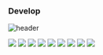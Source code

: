 ### Develop
![header](https://capsule-render.vercel.app/api?type=rounded&color=gradient&text=%20ming9z%20&height=300&fontSize=100&textBg=true)

<img src="https://img.shields.io/badge/Python-3766AB?style=flat-square&logo=Python&logoColor=white"/></a>
<img src="https://img.shields.io/badge/Mysql-3720AB?style=flat-square&logo=Python&logoColor=white"/></a> 
<img src="https://img.shields.io/badge/C-4555AB?style=flat-square&logo=Python&logoColor=white"/></a> 
<img src="https://img.shields.io/badge/HTML-1212AB?style=flat-square&logo=Python&logoColor=white"/></a> 
<img src="https://img.shields.io/badge/Javascript-3421AB?style=flat-square&logo=Python&logoColor=white"/></a> 
<img src="https://img.shields.io/badge/PHP-1233DF?style=flat-square&logo=Python&logoColor=white"/></a>
<img src="https://img.shields.io/badge/Unix-4124CC?style=flat-square&logo=Python&logoColor=white"/></a>
<img src="https://img.shields.io/badge/Java-1234AB?style=flat-square&logo=Python&logoColor=white"/></a>
<img src="https://img.shields.io/badge/C++-8784AA?style=flat-square&logo=Python&logoColor=white"/></a>

<!--
**ming9z/ming9z** is a ✨ _special_ ✨ repository because its `README.md` (this file) appears on your GitHub profile.

Here are some ideas to get you started:

- 🔭 I’m currently working on ...
- 🌱 I’m currently learning ...
- 👯 I’m looking to collaborate on ...
- 🤔 I’m looking for help with ...
- 💬 Ask me about ...
- 📫 How to reach me: ...
- 😄 Pronouns: ...
- ⚡ Fun fact: ...
-->
